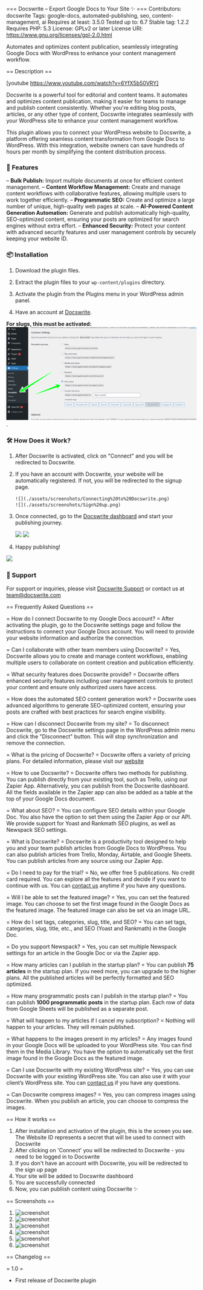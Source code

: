 === Docswrite – Export Google Docs to Your Site ✨ ===
Contributors: docswrite
Tags: google-docs, automated-publishing, seo, content-management, ai
Requires at least: 3.5.0
Tested up to: 6.7
Stable tag: 1.2.2
Requires PHP: 5.3
License: GPLv2 or later
License URI: https://www.gnu.org/licenses/gpl-2.0.html

Automates and optimizes content publication, seamlessly integrating Google Docs with WordPress to enhance your content management workflow.

== Description ==

[youtube https://www.youtube.com/watch?v=6YfX5b50VRY]

Docswrite is a powerful tool for editorial and content teams. It automates and optimizes content publication, making it easier for teams to manage and publish content consistently. Whether you're editing blog posts, articles, or any other type of content, Docswrite integrates seamlessly with your WordPress site to enhance your content management workflow.

This plugin allows you to connect your WordPress website to Docswrite, a platform offering seamless content transformation from Google Docs to WordPress. With this integration, website owners can save hundreds of hours per month by simplifying the content distribution process.

### 🌟 Features

– **Bulk Publish:** Import multiple documents at once for efficient content management.
– **Content Workflow Management:** Create and manage content workflows with collaborative features, allowing multiple users to work together efficiently.
– **Programmatic SEO:** Create and optimize a large number of unique, high-quality web pages at scale.
– **AI-Powered Content Generation Automation:** Generate and publish automatically high-quality, SEO-optimized content, ensuring your posts are optimized for search engines without extra effort.
– **Enhanced Security:** Protect your content with advanced security features and user management controls by securely keeping your website ID.

### 📦 Installation

1. Download the plugin files.

2. Extract the plugin files to your `wp-content/plugins` directory.

3. Activate the plugin from the Plugins menu in your WordPress admin panel.

4. Have an account at [Docswrite](https://docswrite.com/accounts/signup).

**For slugs, this must be activated:** ![](./assets/requirement.png).

### 🛠️ How Does it Work? 

1. After Docswrite is activated, click on "Connect" and you will be redirected to Docswrite.

2. If you have an account with Docswrite, your website will be automatically registered. If not, you will be redirected to the signup page.

       ![](./assets/screenshots/Connecting%20to%20Docswrite.png)
       ![](./assets/screenshots/Sign%20up.png)

3. Once connected, go to the [Docswrite dashboard](https://docswrite.com/dashboard) and start your publishing journey.

      ![](./assets/screenshots/Connected%20Site.png)
       ![](./assets/screenshots/Connected.png)

4. Happy publishing!

![](./assets/screenshots/Publish%20Content.png)


### 💬 Support
For support or inquiries, please visit [Docswrite Support](https://help.docswrite.com/support) or contact us at team@docswrite.com

== Frequently Asked Questions ==

= How do I connect Docswrite to my Google Docs account? =
After activating the plugin, go to the Docswrite settings page and follow the instructions to connect your Google Docs account. You will need to provide your website information and authorize the connection.

= Can I collaborate with other team members using Docswrite? =
Yes, Docswrite allows you to create and manage content workflows, enabling multiple users to collaborate on content creation and publication efficiently.

= What security features does Docswrite provide? =
Docswrite offers enhanced security features including user management controls to protect your content and ensure only authorized users have access.

= How does the automated SEO content generation work? =
Docswrite uses advanced algorithms to generate SEO-optimized content, ensuring your posts are crafted with best practices for search engine visibility.

= How can I disconnect Docswrite from my site? =
To disconnect Docswrite, go to the Docswrite settings page in the WordPress admin menu and click the "Disconnect" button. This will stop synchronization and remove the connection.

= What is the pricing of Docswrite? =
Docswrite offers a variety of pricing plans. For detailed information, please visit our [website](https://docswrite.com/pricing)

= How to use Docswrite? =
Docswrite offers two methods for publishing. You can publish directly from your existing tool, such as Trello, using our Zapier App. Alternatively, you can publish from the Docswrite dashboard. All the fields available in the Zapier app can also be added as a table at the top of your Google Docs document.

= What about SEO? =
You can configure SEO details within your Google Doc. You also have the option to set them using the Zapier App or our API. We provide support for Yoast and Rankmath SEO plugins, as well as Newspack SEO settings.

= What is Docswrite? =
Docswrite is a productivity tool designed to help you and your team publish articles from Google Docs to WordPress. You can also publish articles from Trello, Monday, Airtable, and Google Sheets. You can publish articles from any source using our Zapier App.

= Do I need to pay for the trial? =
No, we offer free 5 publications. No credit card required. You can explore all the features and decide if you want to continue with us. You can [contact us](https://help.docswrite.com/support) anytime if you have any questions.

= Will I be able to set the featured image? =
Yes, you can set the featured image. You can choose to set the first image found in the Google Docs as the featured image. The featured image can also be set via an image URL.

= How do I set tags, categories, slug, title, and SEO? =
You can set tags, categories, slug, title, etc., and SEO (Yoast and Rankmath) in the Google Doc.

= Do you support Newspack? =
Yes, you can set multiple Newspack settings for an article in the Google Doc or via the Zapier app.

= How many articles can I publish in the startup plan? =
You can publish **75 articles** in the startup plan. If you need more, you can upgrade to the higher plans. All the published articles will be perfectly formatted and SEO optimized.

= How many programmatic posts can I publish in the startup plan? =
You can publish **1000 programmatic posts** in the startup plan. Each row of data from Google Sheets will be published as a separate post.

= What will happen to my articles if I cancel my subscription? =
Nothing will happen to your articles. They will remain published.

= What happens to the images present in my articles? =
Any images found in your Google Docs will be uploaded to your WordPress site. You can find them in the Media Library. You have the option to automatically set the first image found in the Google Docs as the featured image.

= Can I use Docswrite with my existing WordPress site? =
Yes, you can use Docswrite with your existing WordPress site. You can also use it with your client’s WordPress site. You can [contact us](https://help.docswrite.com/support) if you have any questions.

= Can Docswrite compress images? =
Yes, you can compress images using Docswrite. When you publish an article, you can choose to compress the images.

== How it works ==

1. After installation and activation of the plugin, this is the screen you see. The Website ID represents a secret that will be used to connect with Docswrite
2. After clicking on 'Connect' you will be redirected to Docswrite - you need to be logged in to Docswrite
3. If you don't have an account with Docswrite, you will be redirected to the sign up page
4. Your site will be added to Docswrite dashboard
5. You are successfully connected 
6. Now, you can publiish content using Docswrite ✨

== Screenshots ==

1. ![screenshot](./assets/screenshots/Plugin%20Installation%20Screenshot.png)
2. ![screenshot](./assets/screenshots/Connecting%20to%20Docswrite.png)
3. ![screenshot](./assets/screenshots/Sign%20up.png)
4. ![screenshot](./assets/screenshots/Connected%20Site.png)
5. ![screenshot](./assets/screenshots/Connected.png)
6. ![screenshot](./assets/screenshots/Publish%20Content.png)

== Changelog ==

= 1.0 =
* First release of Docswrite plugin
